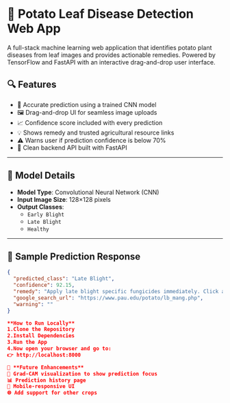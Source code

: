 # 🍃 Potato Leaf Disease Detection Web App

A full-stack machine learning web application that identifies potato plant diseases from leaf images and provides actionable remedies. Powered by TensorFlow and FastAPI with an interactive drag-and-drop user interface.

## 🔍 Features

- 🎯 Accurate prediction using a trained CNN model
- 🖼️ Drag-and-drop UI for seamless image uploads
- 📈 Confidence score included with every prediction
- 💡 Shows remedy and trusted agricultural resource links
- ⚠️ Warns user if prediction confidence is below 70%
- 🔐 Clean backend API built with FastAPI

---

## 🧠 Model Details

- **Model Type**: Convolutional Neural Network (CNN)
- **Input Image Size**: 128×128 pixels
- **Output Classes**:
  - `Early Blight`
  - `Late Blight`
  - `Healthy`

---

## 🧪 Sample Prediction Response

```json
{
  "predicted_class": "Late Blight",
  "confidence": 92.15,
  "remedy": "Apply late blight specific fungicides immediately. Click at Learn More",
  "google_search_url": "https://www.pau.edu/potato/lb_mang.php",
  "warning": ""
}

**How to Run Locally**
1.Clone the Repository
2.Install Dependencies
3.Run the App
4.Now open your browser and go to:
👉 http://localhost:8000

📌 **Future Enhancements**
🧠 Grad-CAM visualization to show prediction focus
📊 Prediction history page
📱 Mobile-responsive UI
🌐 Add support for other crops


